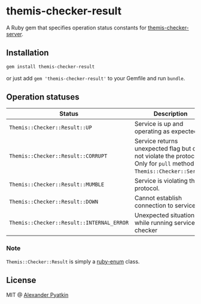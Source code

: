 # themis-checker-result
A Ruby gem that specifies operation status constants for [themis-checker-server](https://github.com/aspyatkin/themis-checker-server).

## Installation
```sh
gem install themis-checker-result
```
or just add `gem 'themis-checker-result'` to your Gemfile and run `bundle`.

## Operation statuses
| Status | Description |
|--------|-------------|
|`Themis::Checker::Result::UP`| Service is up and operating as expected.|
|`Themis::Checker::Result::CORRUPT`|Service returns unexpected flag but does not violate the protocol. Only for `pull` method of `Themis::Checker::Server`.|
|`Themis::Checker::Result::MUMBLE`|Service is violating the protocol.|
|`Themis::Checker::Result::DOWN`|Cannot establish connection to service.|
|`Themis::Checker::Result::INTERNAL_ERROR`|Unexpected situation while running service checker|

### Note
`Themis::Checker::Result` is simply a [ruby-enum](https://github.com/dblock/ruby-enum) class.

## License
MIT @ [Alexander Pyatkin](https://github.com/aspyatkin)
